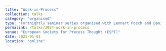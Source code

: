 ```yaml
---
title: "Work-in-Process"
collection: talks
category: "organised"
type: "Fortnightly seminar series organised with Lennart Posch and Daniel Bella"
permalink: /talks/2024-work-in-process
venue: "European Society for Process Thought (ESPT)"
date: 2023-01-01
location: "online"
---
```

